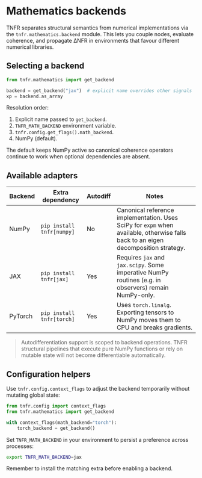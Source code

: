 # Mathematics backends

TNFR separates structural semantics from numerical implementations via the
`tnfr.mathematics.backend` module.  This lets you couple nodes, evaluate
coherence, and propagate ΔNFR in environments that favour different numerical
libraries.

## Selecting a backend

```python
from tnfr.mathematics import get_backend

backend = get_backend("jax")  # explicit name overrides other signals
xp = backend.as_array
```

Resolution order:

1. Explicit name passed to `get_backend`.
2. `TNFR_MATH_BACKEND` environment variable.
3. `tnfr.config.get_flags().math_backend`.
4. NumPy (default).

The default keeps NumPy active so canonical coherence operators continue to
work when optional dependencies are absent.

## Available adapters

| Backend | Extra dependency | Autodiff | Notes |
| ------- | ---------------- | -------- | ----- |
| NumPy   | `pip install tnfr[numpy]` | No | Canonical reference implementation. Uses SciPy for `expm` when available, otherwise falls back to an eigen decomposition strategy. |
| JAX     | `pip install tnfr[jax]`   | Yes | Requires `jax` and `jax.scipy`. Some imperative NumPy routines (e.g. in observers) remain NumPy-only. |
| PyTorch | `pip install tnfr[torch]` | Yes | Uses `torch.linalg`. Exporting tensors to NumPy moves them to CPU and breaks gradients. |

> Autodifferentiation support is scoped to backend operations.  TNFR structural
> pipelines that execute pure NumPy functions or rely on mutable state will not
> become differentiable automatically.

## Configuration helpers

Use `tnfr.config.context_flags` to adjust the backend temporarily without
mutating global state:

```python
from tnfr.config import context_flags
from tnfr.mathematics import get_backend

with context_flags(math_backend="torch"):
    torch_backend = get_backend()
```

Set `TNFR_MATH_BACKEND` in your environment to persist a preference across
processes:

```bash
export TNFR_MATH_BACKEND=jax
```

Remember to install the matching extra before enabling a backend.
